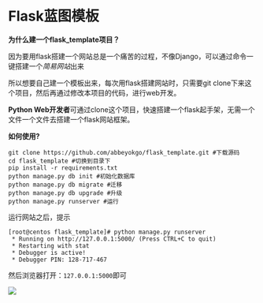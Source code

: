 # Flask蓝图模板

**为什么建一个flask_template项目？**

因为要用flask搭建一个网站总是一个痛苦的过程，不像Django，可以通过命令一键搭建一个*简易网站*出来

所以想要自己建一个模板出来，每次用flask搭建网站时，只需要git clone下来这个项目，然后再通过修改本项目的代码，进行web开发。

**Python Web开发者**可通过clone这个项目，快速搭建一个flask起手架，无需一个文件一个文件去搭建一个flask网站框架。


**如何使用?**

```
git clone https://github.com/abbeyokgo/flask_template.git #下载源码
cd flask_template #切换到目录下
pip install -r requirements.txt
python manage.py db init #初始化数据库
python manage.py db migrate #迁移
python manage.py db upgrade #升级
python manage.py runserver #运行
```

运行网站之后，提示
```
[root@centos flask_template]# python manage.py runserver
 * Running on http://127.0.0.1:5000/ (Press CTRL+C to quit)
 * Restarting with stat
 * Debugger is active!
 * Debugger PIN: 128-717-467
```

然后浏览器打开：`127.0.0.1:5000`即可

![](https://ws1.sinaimg.cn/large/0074MymAgy1fz8a6oftzyj30y40a074j.jpg)

